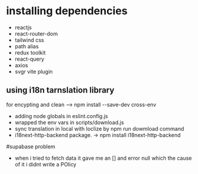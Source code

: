 # installing dependencies
- reactjs 
- react-router-dom
- tailwind css
- path alias 
- redux toolkit
- react-query
- axios
- svgr vite plugin

## using i18n tarnslation library 
for encypting and clean --> npm install --save-dev cross-env
- adding node globals in eslint.config.js
- wrapped the env vars in scripts/download.js
- sync translation in local with loclize by npm run dowmload command 
- i18next-http-backend package. -> npm install i18next-http-backend


#supabase problem
- when i tried to fetch data it gave me an [] and error null which the cause of it i didnt write a POlicy 
